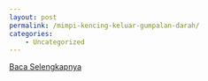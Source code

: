 ```yaml
---
layout: post
permalink: /mimpi-kencing-keluar-gumpalan-darah/
categories:
    - Uncategorized
---
```


[Baca Selengkapnya](/08)